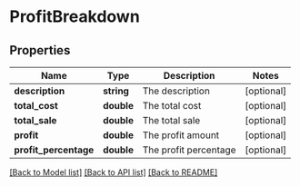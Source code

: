 # ProfitBreakdown

## Properties
Name | Type | Description | Notes
------------ | ------------- | ------------- | -------------
**description** | **string** | The description | [optional] 
**total_cost** | **double** | The total cost | [optional] 
**total_sale** | **double** | The total sale | [optional] 
**profit** | **double** | The profit amount | [optional] 
**profit_percentage** | **double** | The profit percentage | [optional] 

[[Back to Model list]](../README.md#documentation-for-models) [[Back to API list]](../README.md#documentation-for-api-endpoints) [[Back to README]](../README.md)


